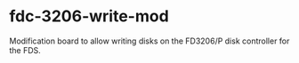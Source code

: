 # fdc-3206-write-mod
Modification board to allow writing disks on the FD3206/P disk controller for the FDS.
